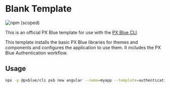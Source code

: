 # Blank Template

![npm (scoped)](https://img.shields.io/npm/v/@pxblue/angular-template-authentication?color=%23007bc1&label=%40pxblue%2Fangular-template-authentication)

This is an official PX Blue template for use with the [PX Blue CLI](https://www.npmjs.com/package/@pxblue/cli).

This template installs the basic PX Blue libraries for themes and components and configures the application to use them. It includes the PX Blue Authentication workflow.

## Usage
```sh
npx -p @pxblue/cli pxb new angular --name=myapp --template=authentication
```
